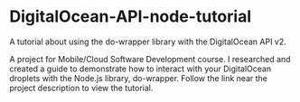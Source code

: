 # DigitalOcean-API-node-tutorial
A tutorial about using the do-wrapper library with the DigitalOcean API v2. 

A project for Mobile/Cloud Software Development course. I researched and created a guide to demonstrate how to interact with 
your DigitalOcean droplets with the Node.js library, do-wrapper. Follow the link near the project description to view the tutorial. 
